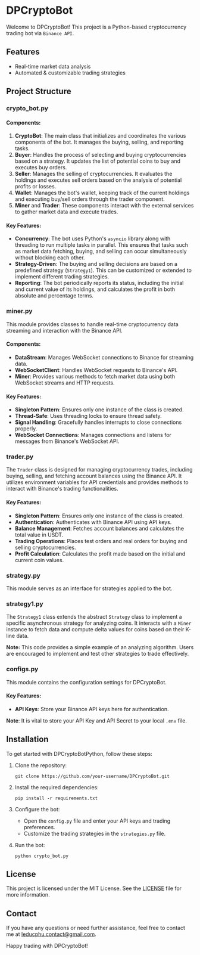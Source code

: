 # DPCryptoBot

Welcome to DPCryptoBot! This project is a Python-based cryptocurrency trading bot via `Binance API`.

## Features
- Real-time market data analysis
- Automated & customizable trading strategies

## Project Structure

### crypto_bot.py

#### Components:
1. **CryptoBot**: The main class that initializes and coordinates the various components of the bot. It manages the buying, selling, and reporting tasks.
2. **Buyer**: Handles the process of selecting and buying cryptocurrencies based on a strategy. It updates the list of potential coins to buy and executes buy orders.
3. **Seller**: Manages the selling of cryptocurrencies. It evaluates the holdings and executes sell orders based on the analysis of potential profits or losses.
4. **Wallet**: Manages the bot's wallet, keeping track of the current holdings and executing buy/sell orders through the trader component.
5. **Miner** and **Trader**: These components interact with the external services to gather market data and execute trades.

#### Key Features:
- **Concurrency**: The bot uses Python's `asyncio` library along with threading to run multiple tasks in parallel. This ensures that tasks such as market data fetching, buying, and selling can occur simultaneously without blocking each other.
- **Strategy-Driven**: The buying and selling decisions are based on a predefined strategy (`Strategy1`). This can be customized or extended to implement different trading strategies.
- **Reporting**: The bot periodically reports its status, including the initial and current value of its holdings, and calculates the profit in both absolute and percentage terms.

### miner.py
This module provides classes to handle real-time cryptocurrency data streaming and interaction with the Binance API. 

#### Components:
- **DataStream**: Manages WebSocket connections to Binance for streaming data.
- **WebSocketClient**: Handles WebSocket requests to Binance's API.
- **Miner**: Provides various methods to fetch market data using both WebSocket streams and HTTP requests.

#### Key Features:
- **Singleton Pattern**: Ensures only one instance of the class is created.
- **Thread-Safe**: Uses threading locks to ensure thread safety.
- **Signal Handling**: Gracefully handles interrupts to close connections properly.
- **WebSocket Connections**: Manages connections and listens for messages from Binance's WebSocket API.


### trader.py
The `Trader` class is designed for managing cryptocurrency trades, including buying, selling, and fetching account balances using the Binance API. It utilizes environment variables for API credentials and provides methods to interact with Binance's trading functionalities.

#### Key Features:
- **Singleton Pattern**: Ensures only one instance of the class is created.
- **Authentication**: Authenticates with Binance API using API keys.
- **Balance Management**: Fetches account balances and calculates the total value in USDT.
- **Trading Operations**: Places test orders and real orders for buying and selling cryptocurrencies.
- **Profit Calculation**: Calculates the profit made based on the initial and current coin values.

### strategy.py
This module serves as an interface for strategies applied to the bot.

### strategy1.py
The `Strategy1` class extends the abstract `Strategy` class to implement a specific asynchronous strategy for analyzing coins. It interacts with a `Miner` instance to fetch data and compute delta values for coins based on their K-line data.

**Note:** This code provides a simple example of an analyzing algorithm. Users are encouraged to implement and test other strategies to trade effectively.

### configs.py
This module contains the configuration settings for DPCryptoBot.

#### Key Features:
- **API Keys**: Store your Binance API keys here for authentication.

**Note**: It is vital to store your API Key and API Secret to your local `.env` file.




## Installation

To get started with DPCryptoBotPython, follow these steps:

1. Clone the repository:
    ```
    git clone https://github.com/your-username/DPCryptoBot.git
    ```

2. Install the required dependencies:
    ```
    pip install -r requirements.txt
    ```

3. Configure the bot:
    - Open the `config.py` file and enter your API keys and trading preferences.
    - Customize the trading strategies in the `strategies.py` file.

4. Run the bot:
    ```
    python crypto_bot.py
    ```

## License
This project is licensed under the MIT License. See the [LICENSE](LICENSE) file for more information.

## Contact
If you have any questions or need further assistance, feel free to contact me at [leducphu.contact@gmail.com](mailto:leducphu.contact@gmail.com).

Happy trading with DPCryptoBot!
